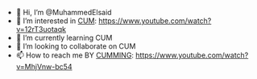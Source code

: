 - 👋 Hi, I’m @MuhammedElsaid
- 👀 I’m interested in [CUM]: https://www.youtube.com/watch?v=12rT3uotaqk
- 🌱 I’m currently learning CUM
- 💞️ I’m looking to collaborate on CUM
- 📫 How to reach me BY [CUMMING]: https://www.youtube.com/watch?v=MhjVnw-bc54

[CUMMING]: https://www.youtube.com/watch?v=MhjVnw-bc54
[CUM]: https://www.youtube.com/watch?v=12rT3uotaqk
<!---
MuhammedElsaid/MuhammedElsaid is a ✨ special ✨ repository because its `README.md` (this file) appears on your GitHub profile.
You can click the Preview link to take a look at your changes.
H79A2-75NBR-J365B-6TIIS
tM92TU5FJ3sg
--->

